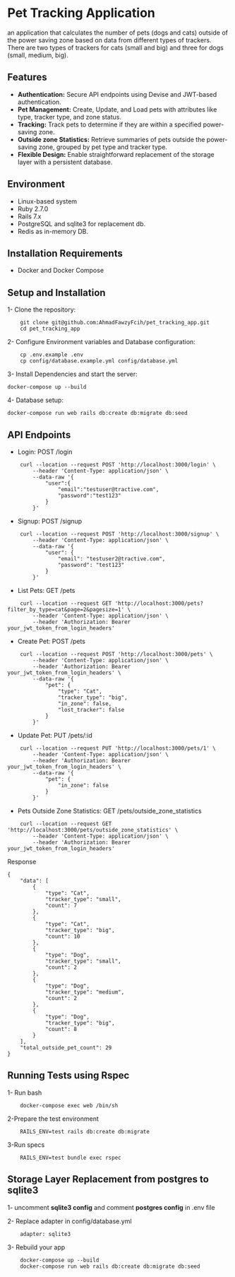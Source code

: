 # Pet Tracking Application
an application that calculates the number of pets (dogs and cats) outside of the
power saving zone based on data from different types of trackers. There are two types of
trackers for cats (small and big) and three for dogs (small, medium, big).


## Features
- **Authentication:** Secure API endpoints using Devise and JWT-based authentication.
- **Pet Management:** Create, Update, and Load pets with attributes like type, tracker type, and zone status.
- **Tracking:** Track pets to determine if they are within a specified power-saving zone.
- **Outside zone Statistics:** Retrieve summaries of pets outside the power-saving zone, grouped by pet type and tracker type.
- **Flexible Design:** Enable straightforward replacement of the storage layer with a persistent database.
   
## Environment
- Linux-based system
- Ruby 2.7.0
- Rails 7.x
- PostgreSQL and sqlite3 for replacement db.
- Redis as in-memory DB.

## Installation Requirements
- Docker and Docker Compose

## Setup and Installation

1- Clone the repository:

        git clone git@github.com:AhmadFawzyFcih/pet_tracking_app.git
        cd pet_tracking_app

2- Configure Environment variables and Database configuration:

        cp .env.example .env
        cp config/database.example.yml config/database.yml

3- Install Dependencies and start the server:

    docker-compose up --build

4- Database setup:

    docker-compose run web rails db:create db:migrate db:seed


## API Endpoints
- Login: POST /login
```
    curl --location --request POST 'http://localhost:3000/login' \
        --header 'Content-Type: application/json' \
        --data-raw '{
            "user":{
                "email":"testuser@tractive.com",
                "password":"test123"
            }
        }'
```

- Signup: POST /signup
```
    curl --location --request POST 'http://localhost:3000/signup' \
        --header 'Content-Type: application/json' \
        --data-raw '{
            "user": {
                "email": "testuser2@tractive.com", 
                "password": "test123"
            }
        }'
```


- List Pets: GET /pets
```
    curl --location --request GET 'http://localhost:3000/pets?filter_by_type=cat&page=2&pagesize=1' \
        --header 'Content-Type: application/json' \
        --header 'Authorization: Bearer your_jwt_token_from_login_headers'
```

- Create Pet: POST /pets
```
    curl --location --request POST 'http://localhost:3000/pets' \
        --header 'Content-Type: application/json' \
        --header 'Authorization: Bearer your_jwt_token_from_login_headers' \
        --data-raw '{
            "pet": {
                "type": "Cat",
                "tracker_type": "big",
                "in_zone": false,
                "lost_tracker": false
            }
        }'
```

- Update Pet: PUT /pets/:id
```
    curl --location --request PUT 'http://localhost:3000/pets/1' \
        --header 'Content-Type: application/json' \
        --header 'Authorization: Bearer your_jwt_token_from_login_headers' \
        --data-raw '{
            "pet": {
                "in_zone": false
            }
        }'
```

- Pets Outside Zone Statistics: GET /pets/outside_zone_statistics
```
    curl --location --request GET 'http://localhost:3000/pets/outside_zone_statistics' \
        --header 'Content-Type: application/json' \
        --header 'Authorization: Bearer your_jwt_token_from_login_headers'
```

Response

```
{
    "data": [
        {
            "type": "Cat",
            "tracker_type": "small",
            "count": 7
        },
        {
            "type": "Cat",
            "tracker_type": "big",
            "count": 10
        },
        {
            "type": "Dog",
            "tracker_type": "small",
            "count": 2
        },
        {
            "type": "Dog",
            "tracker_type": "medium",
            "count": 2
        },
        {
            "type": "Dog",
            "tracker_type": "big",
            "count": 8
        }
    ],
    "total_outside_pet_count": 29
}
```

## Running Tests using Rspec
1- Run bash

        docker-compose exec web /bin/sh

2-Prepare the test environment

        RAILS_ENV=test rails db:create db:migrate

3-Run specs

        RAILS_ENV=test bundle exec rspec


## Storage Layer Replacement from postgres to sqlite3

1- uncomment **sqlite3 config** and comment **postgres config** in .env file

2- Replace adapter in config/database.yml

        adapter: sqlite3

3- Rebuild your app

        docker-compose up --build 
        docker-compose run web rails db:create db:migrate db:seed

